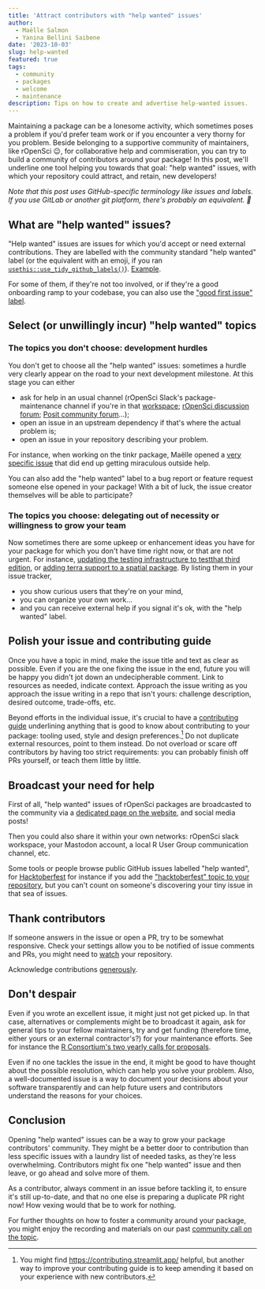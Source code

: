 ```yaml
---
title: 'Attract contributors with "help wanted" issues'
author:
  - Maëlle Salmon
  - Yanina Bellini Saibene
date: '2023-10-03'
slug: help-wanted
featured: true 
tags:
  - community
  - packages
  - welcome
  - maintenance
description: Tips on how to create and advertise help-wanted issues.
---
```


Maintaining a package can be a lonesome activity, which sometimes poses a problem if you'd prefer team work or if you encounter a very thorny for you problem.
Beside belonging to a supportive community of maintainers, like rOpenSci :wink:, for collaborative help and commiseration, you can try to build a community of contributors around your package!
In this post, we'll underline one tool helping you towards that goal: "help wanted" issues, with which your repository could attract, and retain, new developers!

_Note that this post uses GitHub-specific terminology like issues and labels. If you use GitLab or another git platform, there's probably an equivalent. :slightly_smiling_face:_

## What are "help wanted" issues?

"Help wanted" issues are issues for which you'd accept or need external contributions.
They are labelled with the community standard "help wanted" label (or the equivalent with an emoji, if you ran [`usethis::use_tidy_github_labels()`](https://usethis.r-lib.org/reference/use_github_labels.html)).
[Example](https://github.com/ropensci/osmextract/issues/286).

For some of them, if they're not too involved, or if they're a good onboarding ramp to your codebase, you can also use the ["good first issue" label](https://docs.github.com/en/communities/setting-up-your-project-for-healthy-contributions/encouraging-helpful-contributions-to-your-project-with-labels).

## Select (or unwillingly incur) "help wanted" topics

### The topics you don't choose: development hurdles

You don't get to choose all the "help wanted" issues: sometimes a hurdle very clearly appear on the road to your next development milestone.
At this stage you can either
- ask for help in an usual channel (rOpenSci Slack's package-maintenance channel if you're in that [workspace](https://contributing.ropensci.org/resources.html#channels); [rOpenSci discussion forum](/blog/2022/01/11/ropensci-forum/); [Posit community forum](https://community.rstudio.com/)...);
- open an issue in an upstream dependency if that's where the actual problem is;
- open an issue in your repository describing your problem.

For instance, when working on the tinkr package, Maëlle opened a [very specific issue](https://github.com/ropensci/tinkr/issues/9) that did end up getting miraculous outside help.

You can also add the "help wanted" label to a bug report or feature request someone else opened in your package!
With a bit of luck, the issue creator themselves will be able to participate?

### The topics you choose: delegating out of necessity or willingness to grow your team

Now sometimes there are some upkeep or enhancement ideas you have for your package for which you don't have time right now, or that are not urgent.
For instance, [updating the testing infrastructure to testthat third edition](https://github.com/ropensci/geojsonio/issues/183), or [adding terra support to a spatial package](https://github.com/ropensci/landscapetools/issues/33).
By listing them in your issue tracker, 

- you show curious users that they're on your mind, 
- you can organize your own work... 
- and you can receive external help if you signal it's ok, with the "help wanted" label.

## Polish your issue and contributing guide

Once you have a topic in mind, make the issue title and text as clear as possible.
Even if you are the one fixing the issue in the end, future you will be happy you didn't jot down an undecipherable comment.
Link to resources as needed, indicate context.
Approach the issue writing as you approach the issue writing in a repo that isn't yours: challenge description, desired outcome, trade-offs, etc.

Beyond efforts in the individual issue, it's crucial to have a [contributing guide](https://devguide.ropensci.org/collaboration.html#contributing-guide) underlining anything that is good to know about contributing to your package: tooling used, style and design preferences.[^ctb]
Do not duplicate external resources, point to them instead.
Do not overload or scare off contributors by having too strict requirements: you can probably finish off PRs yourself, or teach them little by little. 

[^ctb]: You might find https://contributing.streamlit.app/ helpful, but another way to improve your contributing guide is to keep amending it based on your experience with new contributors.

## Broadcast your need for help

First of all, "help wanted" issues of rOpenSci packages are broadcasted to the community via a [dedicated page on the website](/help-wanted), and social media posts!

Then you could also share it within your own networks: rOpenSci slack workspace, your Mastodon account, a local R User Group communication channel, etc.

Some tools or people browse public GitHub issues labelled "help wanted", for [Hacktoberfest](https://hacktoberfest.com/) for instance if you add the ["hacktoberfest" topic to your repository](https://hacktoberfest.com/participation/), but you can't count on someone's discovering your tiny issue in that sea of issues.

## Thank contributors

If someone answers in the issue or open a PR, try to be somewhat responsive.
Check your settings allow you to be notified of issue comments and PRs, you might need to [watch](https://docs.github.com/en/account-and-profile/managing-subscriptions-and-notifications-on-github/managing-subscriptions-for-activity-on-github/viewing-your-subscriptions) your repository.

Acknowledge contributions [generously](https://devguide.ropensci.org/collaboration.html?q=generous#attributions).

## Don't despair

Even if you wrote an excellent issue, it might just not get picked up.
In that case, alternatives or complements might be to broadcast it again, ask for general tips to your fellow maintainers, try and get funding (therefore time, either yours or an external contractor's?) for your maintenance efforts.
See for instance the [R Consortium's two yearly calls for proposals](https://www.r-consortium.org/all-projects/call-for-proposals#Rstats).

Even if no one tackles the issue in the end, it might be good to have thought about the possible resolution, which can help you solve your problem. 
Also, a well-documented issue is a way to document your decisions about your software transparently and can help future users and contributors understand the reasons for your choices.

## Conclusion

Opening "help wanted" issues can be a way to grow your package contributors' community.
They might be a better door to contribution than less specific issues with a laundry list of needed tasks, as they're less overwhelming.
Contributors might fix one "help wanted" issue and then leave, or go ahead and solve more of them.

As a contributor, always comment in an issue before tackling it, to ensure it's still up-to-date, and that no one else is preparing a duplicate PR right now!
How vexing would that be to work for nothing.

For further thoughts on how to foster a community around your package, you might enjoy the recording and materials on our past [community call on the topic](/commcalls/apr2021-pkg-community/).